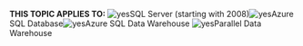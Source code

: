 <Token>**THIS TOPIC APPLIES TO:** ![yes](/Image/Applies%20to/yes.png)SQL Server (starting with 2008)![yes](/Image/Applies%20to/yes.png)Azure SQL Database![yes](/Image/Applies%20to/yes.png)Azure SQL Data Warehouse ![yes](/Image/Applies%20to/yes.png)Parallel Data Warehouse </Token> 